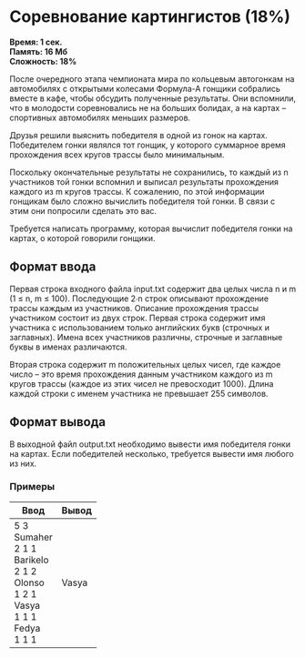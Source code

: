 <h1 class="title">Соревнование картингистов (18%)</h1>
<p><b>Время: 1 сек.<br>Память: 16 Мб<br>Сложность: 18%</b></p>
<p>После очередного этапа чемпионата мира по кольцевым автогонкам на автомобилях с открытыми колесами Формула-А гонщики собрались вместе в кафе, чтобы обсудить полученные результаты. Они вспомнили, что в молодости соревновались не на больших болидах, а на картах – спортивных автомобилях меньших размеров.</p>
<p>Друзья решили выяснить победителя в одной из гонок на картах. Победителем гонки являлся тот гонщик, у которого суммарное время прохождения всех кругов трассы было минимальным.</p>
<p>Поскольку окончательные результаты не сохранились, то каждый из n участников той гонки вспомнил и выписал результаты прохождения каждого из m кругов трассы. К сожалению, по этой информации гонщикам было сложно вычислить победителя той гонки. В связи с этим они попросили сделать это вас.</p>
<p>Требуется написать программу, которая вычислит победителя гонки на картах, о которой говорили гонщики.</p>
<h2>Формат ввода</h2>
<p>Первая строка входного файла input.txt содержит два целых числа n и m (1 ≤ n, m ≤ 100). Последующие 2∙n строк описывают прохождение трассы каждым из участников. Описание прохождения трассы участником состоит из двух строк. Первая строка содержит имя участника с использованием только английских букв (строчных и заглавных). Имена всех участников различны, строчные и заглавные буквы в именах различаются.</p>
<p>Вторая строка содержит m положительных целых чисел, где каждое число – это время прохождения данным участником каждого из m кругов трассы (каждое из этих чисел не превосходит 1000). Длина каждой строки с именем участника не превышает 255 символов.</p>
<h2>Формат вывода</h2>
<p>В выходной файл output.txt необходимо вывести имя победителя гонки на картах. Если победителей несколько, требуется вывести имя любого из них.</p>
<h3>Примеры</h3>
<table class="sample-tests">
<thead>
    <tr>
        <th>Ввод</th>
        <th>Вывод</th>
    </tr>
</thead>
<tbody>
        <tr>
            <td>5 3<br>
                Sumaher<br>
                2 1 1<br>
                Barikelo<br>
                2 1 2<br>
                Olonso<br>
                1 2 1<br>
                Vasya<br>
                1 1 1<br>
                Fedya<br>
                1 1 1</td>
            <td>Vasya</td>
        </tr>
    </tbody>
</table>
